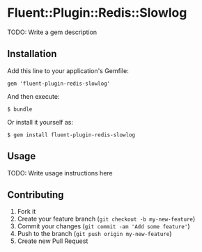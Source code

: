 # Fluent::Plugin::Redis::Slowlog

TODO: Write a gem description

## Installation

Add this line to your application's Gemfile:

    gem 'fluent-plugin-redis-slowlog'

And then execute:

    $ bundle

Or install it yourself as:

    $ gem install fluent-plugin-redis-slowlog

## Usage

TODO: Write usage instructions here

## Contributing

1. Fork it
2. Create your feature branch (`git checkout -b my-new-feature`)
3. Commit your changes (`git commit -am 'Add some feature'`)
4. Push to the branch (`git push origin my-new-feature`)
5. Create new Pull Request
